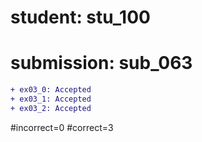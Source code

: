 # student: stu_100
# submission: sub_063

```diff
+ ex03_0: Accepted
+ ex03_1: Accepted
+ ex03_2: Accepted
```
#incorrect=0
#correct=3
